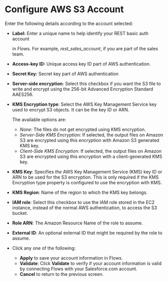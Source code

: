 # Configure AWS S3 Account

Enter the following details according to the account selected: 

* **Label:** Enter a unique name to help identify your REST basic auth account

  in Flows. For example, _rest\_sales\_account_, if you are part of the sales team.

* **Access-key ID:** Unique access key ID part of AWS authentication.
* **Secret Key:** Secret key part of AWS authentication
* **Server-side encryption**: Select this checkbox if you want the S3 file to write and encrypt using the 256-bit Advanced Encryption Standard AAES256.
* **KMS Encryption type**: Select the AWS Key Management Service key used to encrypt S3 objects. It can be the key ID or ARN.

  The available options are:

  * _None_: The files do not get encrypted using KMS encryption.
  * _Server-Side KMS Encryption:_ If selected, the output files on Amazon S3 are encrypted using this encryption with Amazon S3 generated KMS key.
  * _Client-Side KMS Encryption:_ If selected, the output files on Amazon S3 are encrypted using this encryption with a client-generated KMS key.

* **KMS Key**:  Specifies _the_ AWS Key Management Service \(KMS\) key ID or ARN to be used for the S3 encryption. This is only required if the KMS Encryption type property is configured to use the encryption with KMS.
* **KMS Region**: Name of the region to which the KMS key belongs.
* **IAM role**: Select this checkbox to use the IAM role stored in the EC2 instance, instead of the normal AWS authentication, to access the S3 bucket.
* **Role ARN**: The Amazon Resource Name of the role to assume.
* **External ID**: An optional external ID that might be required by the role to assume.
* Click any one of the following:
  * **Apply** to save your account information in Flows.
  * **Validate**: Click **Validate** to verify if your account information is valid by connecting Flows with your Salesforce.com account.
  * **Cancel** to return to the previous screen.

